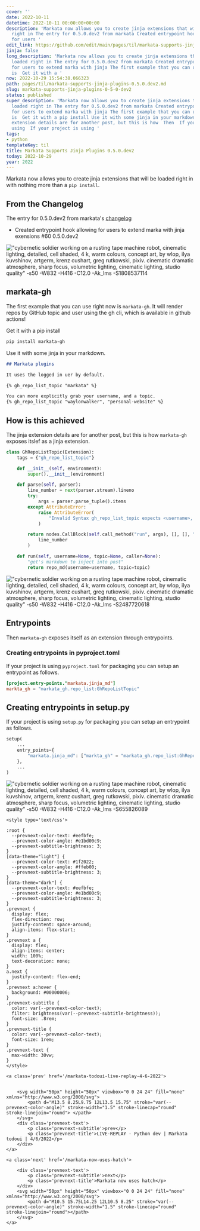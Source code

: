 ```yaml
---
cover: ''
date: 2022-10-11
datetime: 2022-10-11 00:00:00+00:00
description: 'Markata now allows you to create jinja extensions that will be loaded
  right in The entry for 0.5.0.dev2 from markata Created entrypoint hook allowing
  for users '
edit_link: https://github.com/edit/main/pages/til/markata-supports-jinja-plugins-0.5.0.dev2.md
jinja: false
long_description: 'Markata now allows you to create jinja extensions that will be
  loaded right in The entry for 0.5.0.dev2 from markata Created entrypoint hook allowing
  for users to extend marka with jinja The first example that you can use right now
  is  Get it with a '
now: 2022-10-29 15:54:38.066323
path: pages/til/markata-supports-jinja-plugins-0.5.0.dev2.md
slug: markata-supports-jinja-plugins-0-5-0-dev2
status: published
super_description: 'Markata now allows you to create jinja extensions that will be
  loaded right in The entry for 0.5.0.dev2 from markata Created entrypoint hook allowing
  for users to extend marka with jinja The first example that you can use right now
  is  Get it with a pip install Use it with some jinja in your markdown. The jinja
  extension details are for another post, but this is how  Then  If your project is
  using  If your project is using '
tags:
- python
templateKey: til
title: Markata Supports Jinja Plugins 0.5.0.dev2
today: 2022-10-29
year: 2022
---
```


Markata now allows you to create jinja extensions that will be loaded right in
with nothing more than a `pip install`.


## From the Changelog

The entry for 0.5.0.dev2 from markata's [changelog](https://markata.dev/changelog/)

* Created entrypoint hook allowing for users to extend marka with jinja
  exensions #60 0.5.0.dev2

!["cybernetic soldier working on a rusting tape machine robot, cinematic lighting, detailed, cell shaded, 4 k, warm colours, concept art, by wlop, ilya kuvshinov, artgerm, krenz cushart, greg rutkowski, pixiv. cinematic dramatic atmosphere, sharp focus, volumetric lighting, cinematic lighting, studio quality" -s50 -W832 -H416 -C12.0 -Ak_lms -S1808537114](https://stable-diffusion.waylonwalker.com/000368.1808537114.webp)

## markata-gh

The first example that you can use right now is `markata-gh`.  It will render
repos by GitHub topic and user using the gh cli, which is available in github
actions!

Get it with a pip install

``` bash
pip install markata-gh
```

Use it with some jinja in your markdown.

``` markdown
## Markata plugins

It uses the logged in uer by default.

{% gh_repo_list_topic "markata" %}

You can more explicitly grab your username, and a topic.
{% gh_repo_list_topic "waylonwalker", "personal-website" %}
```

## How is this achieved

The jinja extension details are for another post, but this is how `markata-gh`
exposes itslef as a jinja extension.

``` python
class GhRepoListTopic(Extension):
    tags = {"gh_repo_list_topic"}

    def __init__(self, environment):
        super().__init__(environment)

    def parse(self, parser):
        line_number = next(parser.stream).lineno
        try:
            args = parser.parse_tuple().items
        except AttributeError:
            raise AttributeError(
                "Invalid Syntax gh_repo_list_topic expects <username>, or <username>,<topic> both must have the comma"
            )

        return nodes.CallBlock(self.call_method("run", args), [], [], "").set_lineno(
            line_number
        )

    def run(self, username=None, topic=None, caller=None):
        "get's markdown to inject into post"
        return repo_md(username=username, topic=topic)
```

!["cybernetic soldier working on a rusting tape machine robot, cinematic lighting, detailed, cell shaded, 4 k, warm colours, concept art, by wlop, ilya kuvshinov, artgerm, krenz cushart, greg rutkowski, pixiv. cinematic dramatic atmosphere, sharp focus, volumetric lighting, cinematic lighting, studio quality" -s50 -W832 -H416 -C12.0 -Ak_lms -S2487720618 ](https://stable-diffusion.waylonwalker.com/000368.2487720618.webp)

## Entrypoints

Then `markata-gh` exposes itself as an extension through entrypoints.

### Creating entrypoints in pyproject.toml

If your project is using `pyproject.toml` for packaging you can setup an
entrypoint as follows.


``` toml
[project.entry-points."markata.jinja_md"]
markta_gh = "markata_gh.repo_list:GhRepoListTopic"
```

## Creating entrypoints in setup.py

If your project is using `setup.py` for packaging you can setup an
entrypoint as follows.

``` python
setup(
    ...
    entry_points={
        "markata.jinja_md": ["markta_gh" = "markata_gh.repo_list:GhRepoListTopic"]
    },
    ...
)
```

!["cybernetic soldier working on a rusting tape machine robot, cinematic lighting, detailed, cell shaded, 4 k, warm colours, concept art, by wlop, ilya kuvshinov, artgerm, krenz cushart, greg rutkowski, pixiv. cinematic dramatic atmosphere, sharp focus, volumetric lighting, cinematic lighting, studio quality" -s50 -W832 -H416 -C12.0 -Ak_lms -S655826089](https://stable-diffusion.waylonwalker.com/000368.655826089.webp)
<div class='prevnext'>

    <style type='text/css'>

    :root {
      --prevnext-color-text: #eefbfe;
      --prevnext-color-angle: #e1bd00c9;
      --prevnext-subtitle-brightness: 3;
    }
    [data-theme="light"] {
      --prevnext-color-text: #1f2022;
      --prevnext-color-angle: #ffeb00;
      --prevnext-subtitle-brightness: 3;
    }
    [data-theme="dark"] {
      --prevnext-color-text: #eefbfe;
      --prevnext-color-angle: #e1bd00c9;
      --prevnext-subtitle-brightness: 3;
    }
    .prevnext {
      display: flex;
      flex-direction: row;
      justify-content: space-around;
      align-items: flex-start;
    }
    .prevnext a {
      display: flex;
      align-items: center;
      width: 100%;
      text-decoration: none;
    }
    a.next {
      justify-content: flex-end;
    }
    .prevnext a:hover {
      background: #00000006;
    }
    .prevnext-subtitle {
      color: var(--prevnext-color-text);
      filter: brightness(var(--prevnext-subtitle-brightness));
      font-size: .8rem;
    }
    .prevnext-title {
      color: var(--prevnext-color-text);
      font-size: 1rem;
    }
    .prevnext-text {
      max-width: 30vw;
    }
    </style>
    
    <a class='prev' href='/markata-todoui-live-replay-4-6-2022'>
    

        <svg width="50px" height="50px" viewbox="0 0 24 24" fill="none" xmlns="http://www.w3.org/2000/svg">
            <path d="M13.5 8.25L9.75 12L13.5 15.75" stroke="var(--prevnext-color-angle)" stroke-width="1.5" stroke-linecap="round" stroke-linejoin="round"> </path>
        </svg>
        <div class='prevnext-text'>
            <p class='prevnext-subtitle'>prev</p>
            <p class='prevnext-title'>LIVE-REPLAY - Python dev | Markata todoui | 4/6/2022</p>
        </div>
    </a>
    
    <a class='next' href='/markata-now-uses-hatch'>
    
        <div class='prevnext-text'>
            <p class='prevnext-subtitle'>next</p>
            <p class='prevnext-title'>Markata now uses hatch</p>
        </div>
        <svg width="50px" height="50px" viewbox="0 0 24 24" fill="none" xmlns="http://www.w3.org/2000/svg">
            <path d="M10.5 15.75L14.25 12L10.5 8.25" stroke="var(--prevnext-color-angle)" stroke-width="1.5" stroke-linecap="round" stroke-linejoin="round"></path>
        </svg>
    </a>
  </div>